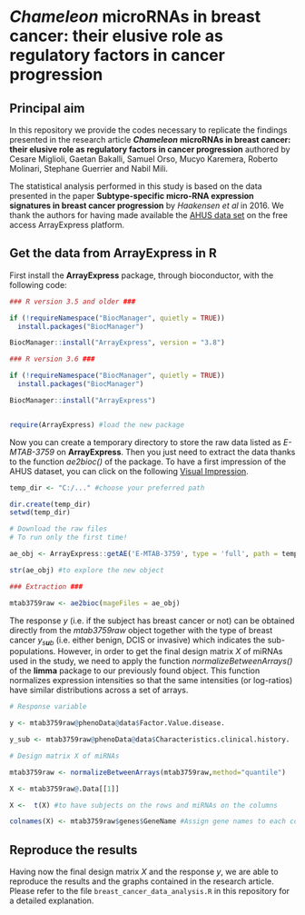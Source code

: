 *Chameleon* microRNAs in breast cancer: their elusive role as regulatory factors in cancer progression
======================================================================================================

Principal aim
-------------

In this repository we provide the codes necessary to replicate the findings presented in the research article ***Chameleon*** **microRNAs in breast cancer: their elusive role as regulatory factors in cancer progression** authored by Cesare Miglioli, Gaetan Bakalli, Samuel Orso, Mucyo Karemera, Roberto Molinari, Stephane Guerrier and Nabil Mili.

The statistical analysis performed in this study is based on the data presented in the paper **Subtype-specific micro-RNA expression signatures in breast cancer progression** by *Haakensen et al* in 2016. We thank the authors for having made available the [AHUS data set](https://www.ebi.ac.uk/arrayexpress/experiments/E-MTAB-3759/?query=AHUS) on the free access ArrayExpress platform.

Get the data from ArrayExpress in R
-----------------------------------

First install the **ArrayExpress** package, through bioconductor, with the following code:

``` r
### R version 3.5 and older ###

if (!requireNamespace("BiocManager", quietly = TRUE))
  install.packages("BiocManager")

BiocManager::install("ArrayExpress", version = "3.8")

### R version 3.6 ###

if (!requireNamespace("BiocManager", quietly = TRUE))
  install.packages("BiocManager")

BiocManager::install("ArrayExpress")


require(ArrayExpress) #load the new package
```

Now you can create a temporary directory to store the raw data listed as *E-MTAB-3759* on **ArrayExpress**. Then you just need to extract the data thanks to the function *ae2bioc()* of the package. To have a first impression of the AHUS dataset, you can click on the following [Visual Impression](https://www.ebi.ac.uk/arrayexpress/experiments/E-MTAB-3759/samples/?s_page=4&s_pagesize=25&s_sortby=col_25&s_sortorder=ascending).

``` r
temp_dir <- "C:/..." #choose your preferred path

dir.create(temp_dir)
setwd(temp_dir)

# Download the raw files
# To run only the first time!

ae_obj <- ArrayExpress::getAE('E-MTAB-3759', type = 'full', path = temp_dir)

str(ae_obj) #to explore the new object

### Extraction ###

mtab3759raw <- ae2bioc(mageFiles = ae_obj)
```

The response *y* (i.e. if the subject has breast cancer or not) can be obtained directly from the *mtab3759raw* object together with the type of breast cancer *y*<sub>*s**u**b*</sub> (i.e. either benign, DCIS or invasive) which indicates the sub-populations. However, in order to get the final design matrix *X* of miRNAs used in the study, we need to apply the function *normalizeBetweenArrays()* of the **limma** package to our previously found object. This function normalizes expression intensities so that the same intensities (or log-ratios) have similar distributions across a set of arrays.

``` r
# Response variable

y <- mtab3759raw@phenoData@data$Factor.Value.disease.

y_sub <- mtab3759raw@phenoData@data$Characteristics.clinical.history. 

# Design matrix X of miRNAs

mtab3759raw <- normalizeBetweenArrays(mtab3759raw,method="quantile")

X <- mtab3759raw@.Data[[1]]

X <-  t(X) #to have subjects on the rows and miRNAs on the columns

colnames(X) <- mtab3759raw$genes$GeneName #Assign gene names to each column
```

Reproduce the results
---------------------

Having now the final design matrix *X* and the response *y*, we are able to reproduce the results and the graphs contained in the research article. Please refer to the file `breast_cancer_data_analysis.R` in this repository for a detailed explanation.
